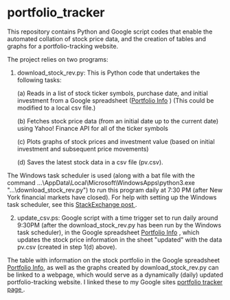 # portfolio_tracker
This repository contains Python and Google script codes that enable the automated collation of stock price data, and the creation of tables and graphs for a portfolio-tracking website. 

The project relies on two programs:
1. download_stock_rev.py:  This is Python code that undertakes the following tasks: 
    
    (a) Reads in a list of stock ticker symbols, purchase date, and initial investment from a Google spreadsheet (<a href="https://docs.google.com/spreadsheets/d/1zWlWkkUg2dMRr47atKf_LoSQJQfcNj0zesH7uCwK4Co/edit?usp=sharing/" target="_blank">Portfolio Info</a>
) 
(This could be modified to a local csv file.)

    (b) Fetches stock price data (from an initial date up to the current date) using Yahoo! Finance API  for all of the ticker symbols

    (c) Plots graphs of stock prices and investment value (based on initial investment and subsequent price movements)

    (d) Saves the latest stock data in a csv file (pv.csv).

The Windows task scheduler is used (along with a bat file with the command  ...\AppData\Local\Microsoft\WindowsApps\python3.exe "...\download_stock_rev.py") to run this program daily at 7:30 PM (after New York financial markets have closed). For help with setting up the Windows task scheduler, see this <a href="https://stackoverflow.com/questions/4437701/run-a-batch-file-with-windows-task-scheduler"> StackExchange post </a>. 

2. update_csv.ps: Google script with a time trigger set to run daily around 9:30PM (after the download_stock_rev.py has been run by the Windows task scheduler), in the Google spreadsheet <a href="https://docs.google.com/spreadsheets/d/1zWlWkkUg2dMRr47atKf_LoSQJQfcNj0zesH7uCwK4Co/edit?usp=sharing/" target="_blank">Portfolio Info</a>
, which updates the stock price information in the sheet "updated" with the data pv.csv (created in step 1(d) above). 

The table with information on the stock portfolio in the Google spreadsheet <a href="https://docs.google.com/spreadsheets/d/1zWlWkkUg2dMRr47atKf_LoSQJQfcNj0zesH7uCwK4Co/edit?usp=sharing/" target="_blank">Portfolio Info</a>, as well as the graphs created by  download_stock_rev.py can be linked to a webpage, which would serve as a dynamically (daily) updated portfolio-tracking website.  I linked these to my Google sites <a href= "https://sites.google.com/view/madhavsivadasan/projects/stock-portfolio-tracker" target="_blank"> portfolio tracker page </a>.

 



        


